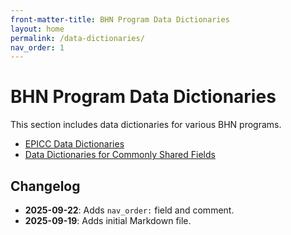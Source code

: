 ```yaml
---
front-matter-title: BHN Program Data Dictionaries
layout: home
permalink: /data-dictionaries/
nav_order: 1
---
```


<!-- Folder-level landing page for /docs/data-dictionaries/ -->

# BHN Program Data Dictionaries

This section includes data dictionaries for various BHN programs.

- [EPICC Data Dictionaries]({{site.baseurl}}/epicc-data-dictionaries/)
- [Data Dictionaries for Commonly Shared Fields]({{site.baseurl}}/shared-fields/)

## Changelog

- **2025-09-22**: Adds `nav_order:` field and comment.
- **2025-09-19**: Adds initial Markdown file.
